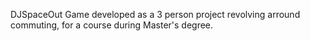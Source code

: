 DJSpaceOut
Game developed as a 3 person project revolving arround commuting, for a course during Master's degree.
